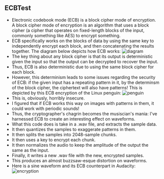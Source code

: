 ## ECBTest

- Electronic codebook mode (ECB) is a block cipher mode of encryption. A block cipher mode of encryption is an algorithm that uses a block cipher (a cipher that operates on fixed-length blocks of the input, commonly something like AES) to encrypt something.
- ECB specifically works on the blocks of data by using the same key to independently encrypt each block, and then concatenating the results together. The diagram below depicts how ECB works: ![diagram](https://upload.wikimedia.org/wikipedia/commons/thumb/d/d6/ECB_encryption.svg/512px-ECB_encryption.svg.png)
- The key thing about any block cipher is that its output is deterministic given the input so that the output can be decrypted to recover the input.
- Thus, ECB is also deterministic due to using the same block cipher for each block.
- However, this determinism leads to some issues regarding the security of ECB: if the given input has a repeating pattern in it, by the determinsm of the block cipher, the ciphertext will also have patterns! This is depicted by this ECB encryption of the Linux penguin: ![penguin](https://i.imgur.com/4CzMItx.png)
- This is, obviously, horribly insecure.
- I figured that if ECB works this way on images with patterns in them, it could work with periodic sounds!
- Thus, the cryptographer's chagrin becomes the musiscian's mania: I've harnessed ECB to create an interesting effect on waveforms.
- What this code does is take in a .wav file, and extracts the sample data.
- It then quantizes the samples to exaggerate patterns in them.
- It then splits the samples into 2048-sample chunks.
- It then uses a key to encrypt each chunk.
- It then normalizes the audio to keep the amplitude of the output the same as the input.
- Finally, it writes a new .wav file with the new, encrypted samples.
- This produces an almost buzzsaw-esque distortion on waveforms.
- Here is a sine waveform and its ECB counterpart in Audacity: ![encryption](https://i.imgur.com/icNrWSh.png)

